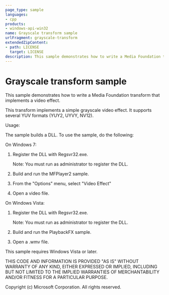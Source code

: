 ```yaml
---
page_type: sample
languages:
- cpp
products:
- windows-api-win32
name: Grayscale transform sample
urlFragment: grayscale-transform
extendedZipContent:
- path: LICENSE
  target: LICENSE
description: This sample demonstrates how to write a Media Foundation transform that implements a simple grayscale video effect.
---
```


# Grayscale transform sample

This sample demonstrates how to write a Media Foundation transform that implements a video effect.

This transform implements a simple grayscale video effect. It supports several YUV formats (YUY2, UYVY, NV12).

Usage:

The sample builds a DLL. To use the sample, do the following:

On Windows 7:

1. Register the DLL with Regsvr32.exe.

   Note: You must run as administrator to register the DLL.

2. Build and run the MFPlayer2 sample.

3. From the "Options" menu, select "Video Effect"

4. Open a video file.

On Windows Vista:

1. Register the DLL with Regsvr32.exe.

   Note: You must run as administrator to register the DLL.

2. Build and run the PlaybackFX sample.

3. Open a .wmv file.

This sample requires Windows Vista or later.

THIS CODE AND INFORMATION IS PROVIDED "AS IS" WITHOUT WARRANTY OF
ANY KIND, EITHER EXPRESSED OR IMPLIED, INCLUDING BUT NOT LIMITED TO
THE IMPLIED WARRANTIES OF MERCHANTABILITY AND/OR FITNESS FOR A
PARTICULAR PURPOSE.

Copyright (c) Microsoft Corporation. All rights reserved.
